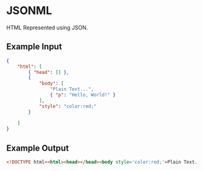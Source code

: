 # JSONML
HTML Represented using JSON.
## Example Input
```json
{
    "html": [
        { "head": [] },
        {
            "body": [
                "Plain Text...",
                { "p": "Hello, World!" }
            ],
            "style": "color:red;"
        }
        
    ]
}
```
## Example Output
```html
<!DOCTYPE html><html><head></head><body style='color:red;'>Plain Text...<p>Hello, World!</p></body></html>
```